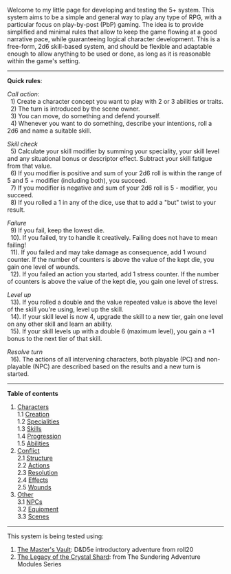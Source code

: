 Welcome to my little page for developing and testing the 5+ system. This system aims to be a simple and general way to play any type of RPG, with a particular focus on play-by-post (PbP) gaming. The idea is to provide simplified and minimal rules that allow to keep the game flowing at a good narrative pace, while guaranteeing  logical character development. This is a free-form, 2d6 skill-based system, and should be flexible and adaptable enough to allow anything to be used or done, as long as it is reasonable within the game's setting.  

____

**Quick rules**:

*Call action*:  
&nbsp; 1) Create a character concept you want to play with 2 or 3 abilities or traits.  
&nbsp; 2) The turn is introduced by the scene owner.  
&nbsp; 3) You can move, do something and defend yourself.  
&nbsp; 4) Whenever you want to do something, describe your intentions, roll a 2d6 and name a suitable skill.  

*Skill check*  
&nbsp; 5) Calculate your skill modifier by summing your speciality, your skill level and any situational bonus or descriptor effect. Subtract your skill fatigue from that value.  
&nbsp; 6) If you modifier is positive and sum of your 2d6 roll is within the range of 5 and 5 + modifier (including both), you succeed.  
&nbsp; 7) If you modifier is negative and sum of your 2d6 roll is 5 - modifier, you succeed.  
&nbsp; 8) If you rolled a 1 in any of the dice, use that to add a "but" twist to your result.  

*Failure*  
&nbsp; 9) If you fail, keep the lowest die.  
&nbsp; 10). If you failed, try to handle it creatively. Failing does not have to mean failing!  
&nbsp; 11). If you failed and may take damage as consequence, add 1 wound counter. If the number of counters is above the value of the kept die, you gain one level of wounds.  
&nbsp; 12). If you failed an action you started, add 1 stress counter. If the number of counters is above the value of the kept die, you gain one level of stress.  
  
*Level up*  
&nbsp; 13). If you rolled a double and the value repeated value is above the level of the skill you're using, level up the skill.  
&nbsp; 14). If your skill level is now 4, upgrade the skill to a new tier, gain one level on any other skill and learn an ability.  
&nbsp; 15). If your skill levels up with a double 6 (maximum level), you gain a +1 bonus to the next tier of that skill.  
  
*Resolve turn*  
&nbsp; 16). The actions of all intervening characters, both playable (PC) and non-playable (NPC) are described based on the results and a new turn is started.  

___

**Table of contents**

1. [Characters](characters.md)  
  1.1 [Creation](characters.md#11-character-creation)  
  1.2 [Specialities](characters.md#12-character-specialities)  
  1.3 [Skills](characters.md#13-character-skills)  
  1.4 [Progression](characters.md#14-character-progression)  
  1.5 [Abilities](characters.md#15-character-abilities)  
2. [Conflict](conflict.md)  
  2.1 [Structure](conflict.md#21-conflict-structure)  
  2.2 [Actions](conflict.md#22-conflict-actions)  
  2.3 [Resolution](conflict.md#23-conflict-resolution)  
  2.4 [Effects](conflict.md#24-conflict-effects)  
  2.5 [Wounds](conflict.md#25-wounds-and-stress)  
3. [Other](other.md)  
  3.1 [NPCs](other.md#31-npcs)   
  3.2 [Equipment](other.md#32-equipment)  
  3.3 [Scenes](other.md#33-scenes)

___

This system is being tested using:  
  
  1. [The Master's Vault](https://gamersplane.com/forums/thread/12141/?p=581888): D&D5e introductory adventure from roll20
  2. [The Legacy of the Crystal Shard](https://gamersplane.com/forums/thread/12586/): from The Sundering Adventure Modules Series
